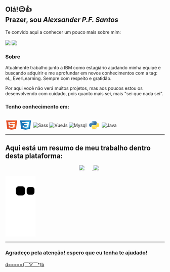 <!-- - 👋 Hi, I’m @Alexsander33set
- 👀 I’m interested in ... Ever learning
- 🌱 I’m currently learning ... CSS/HTML/JS
- 💞️ I’m looking to collaborate on ...
- 📫 How to reach me ... alexsander.patrick@gmail.com -->

## Olá!😉👍<br>Prazer, sou <i>Alexsander P.F. Santos</i>
Te convido aqui a conhecer um pouco mais sobre mim:
<br><br>
<a href="https://www.linkedin.com/in/alexsander-patrick-ferreira-santos-5ba0841ba" target="_blank"><img src="https://img.shields.io/badge/-LinkedIn-%230077B5?style=for-the-badge&logo=linkedin&logoColor=white" target="_blank"></a> <a href="mailto:alexsander.patrick@gmail.com"><img src="https://img.shields.io/badge/-Gmail-%23333?style=for-the-badge&logo=gmail&logoColor=white" target="_blank"></a>
<div class='network'>
</div>

### Sobre
<p>Atualmente trabalho junto a IBM como estagiário ajudando minha equipe e buscando adquirir e me aprofundar em novos conhecimentos com a tag: eL, EverLearning. Sempre com respeito e gratidão. </p><p>Por aqui você não verá muitos projetos, mas aos poucos estou os desenvolvendo com cuidado, pois quanto mais sei, mais "sei que nada sei".</p>


<div>

### Tenho conhecimento em:

<div style="display:inline-block"><br>
  <img align="center" alt="HTML" height="30" width="40" src="https://raw.githubusercontent.com/devicons/devicon/master/icons/html5/html5-original.svg">
  <img align="center" alt="CSS" height="30" width="40" src="https://raw.githubusercontent.com/devicons/devicon/master/icons/css3/css3-original.svg">
  <!-- <img align="center" alt="Nikas-Js" height="30" width="40" src="https://raw.githubusercontent.com/devicons/devicon/master/icons/javascript/javascript-plain.svg"> -->
  <img align="center" alt="Sass" height="30" width="40" src="https://cdn.jsdelivr.net/gh/devicons/devicon/icons/sass/sass-original.svg">
  <img align="center" alt="VueJs" height="30" width="40" src="https://cdn.jsdelivr.net/gh/devicons/devicon/icons/vuejs/vuejs-original.svg"/>
  <img align="center" alt="Mysql" height="30" width="40" src="https://cdn.jsdelivr.net/gh/devicons/devicon/icons/mysql/mysql-original.svg" />
  <img align="center" alt="Python" height="30" width="40" src="https://raw.githubusercontent.com/devicons/devicon/master/icons/python/python-original.svg">
  <img align="center" alt="Java" height="30" width="40" src="https://cdn.jsdelivr.net/gh/devicons/devicon/icons/java/java-original-wordmark.svg">
  <!-- <img align="center" alt="C sharp" height="30" width="40" src="https://raw.githubusercontent.com/devicons/devicon/master/icons/csharp/csharp-original.svg">
  <img align="center" alt="Nikas" height="30" width="40" src="https://cdn.jsdelivr.net/gh/devicons/devicon/icons/spring/spring-original-wordmark.svg" /> -->
</div>

<hr>
</div>

<div>
<h2>Aqui está um resumo de meu trabalho dentro desta plataforma:</h2>

<div align="center" >
  <a href="#">
  <img height="180em" style="margin: 0 25px;" src="https://github-readme-stats.vercel.app/api?username=Alexsander33set&show_icons=true&theme=dark&include_all_commits=true&count_private=true"/>
  <img height="180em" src="https://github-readme-stats.vercel.app/api/top-langs/?username=Alexsander33set&layout=compact&langs_count=7&theme=dark"/>
</div>

![Snake animation](https://github.com/Alexsander33set/Alexsander33set/blob/output/github-contribution-grid-snake.svg)

<hr>
<h3>Agradeço pela atenção! espero que eu tenha te ajudado!</h3>
d=====(￣▽￣*)b


<!--
<style>
    @import url('https://fonts.googleapis.com/css2?family=Poppins:ital,wght@0,100;0,200;0,300;0,400;0,500;0,600;0,700;0,800;0,900;1,100;1,200;1,300;1,400;1,500;1,600;1,700;1,800;1,900&display=swap');
    *{font-family:"poppins",system-ui,sans-serif;}
</style>
-->
